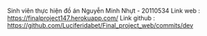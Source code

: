 Sinh viên thực hiện đồ án
 Nguyễn Minh Nhựt - 20110534
Link web : https://finalproject147.herokuapp.com/
Link github : https://github.com/Luciferidabet/Final_project_web/commits/dev
